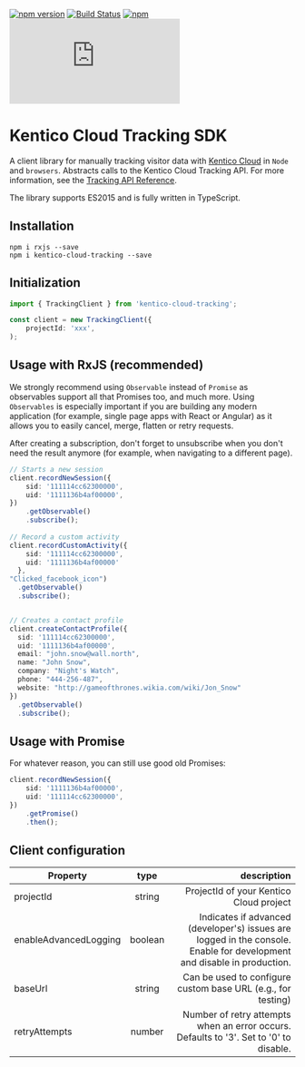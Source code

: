 [![npm version](https://badge.fury.io/js/kentico-cloud-tracking.svg)](https://www.npmjs.com/package/kentico-cloud-tracking)
[![Build Status](https://api.travis-ci.org/Enngage/kentico-cloud-js.svg?branch=master)](https://travis-ci.org/Enngage/kentico-cloud-tracking)
[![npm](https://img.shields.io/npm/dt/kentico-cloud-tracking.svg)](https://www.npmjs.com/package/kentico-cloud-tracking)
![Gzip browser bundle](http://img.badgesize.io/https://unpkg.com/kentico-cloud-tracking@latest/_bundles/kentico-cloud-tracking-sdk.umd.min.js?compression=gzip)

# Kentico Cloud Tracking SDK


A client library for manually tracking visitor data with [Kentico Cloud](https://kenticocloud.com/) in `Node` and `browsers`. Abstracts calls to the Kentico Cloud Tracking API. For more information, see the [Tracking API Reference](https://developer.kenticocloud.com/v1/reference#tracking-api).

The library supports ES2015 and is fully written in TypeScript.

## Installation

```
npm i rxjs --save
npm i kentico-cloud-tracking --save
```

## Initialization

```typescript
import { TrackingClient } from 'kentico-cloud-tracking';

const client = new TrackingClient({
    projectId: 'xxx',
);
```

## Usage with RxJS (recommended)

We strongly recommend using `Observable` instead of `Promise` as observables support all that Promises too, and much more. Using `Observables` is especially important if you are building any modern application (for example, single page apps with React or Angular) as it allows you to easily cancel, merge, flatten or retry requests.  

After creating a subscription, don't forget to unsubscribe when you don't need the result anymore (for example, when navigating to a different page).

```typescript
// Starts a new session
client.recordNewSession({
    sid: '111114cc62300000',
    uid: '1111136b4af00000',
})
    .getObservable()
    .subscribe();
    
// Record a custom activity
client.recordCustomActivity({
    sid: '111114cc62300000',
    uid: '1111136b4af00000'
  }, 
"Clicked_facebook_icon")
  .getObservable()
  .subscribe();


// Creates a contact profile
client.createContactProfile({
  sid: '111114cc62300000',
  uid: '1111136b4af00000',
  email: "john.snow@wall.north",
  name: "John Snow",
  company: "Night's Watch",
  phone: "444-256-487",
  website: "http://gameofthrones.wikia.com/wiki/Jon_Snow"
})
  .getObservable()
  .subscribe();
```

## Usage with Promise

For whatever reason, you can still use good old Promises:

```typescript
client.recordNewSession({
    sid: '1111136b4af00000',
    uid: '111114cc62300000',
})
    .getPromise()
    .then();
```

## Client configuration

| Property        | type| description|
| ------------- |:-------------:| -----:|
| projectId      | string | ProjectId of your Kentico Cloud project|
| enableAdvancedLogging| boolean | Indicates if advanced (developer's) issues are logged in the console. Enable for development and disable in production.|
| baseUrl| string| Can be used to configure custom base URL (e.g., for testing) |
| retryAttempts| number | Number of retry attempts when an error occurs. Defaults to '3'. Set to '0' to disable. |



